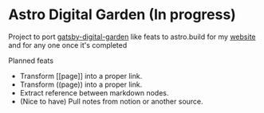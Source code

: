 # Astro Digital Garden (In progress)

Project to port [gatsby-digital-garden](https://github.com/mathieudutour/gatsby-digital-garden) like feats to astro.build for my [website](https://jesusantguerrero.netlify.app/) and for any one once it's completed

Planned feats
- Transform [[page]] into a proper link.
- Transform ((page)) into a proper link.
- Extract reference between markdown nodes.
- (Nice to have) Pull notes from notion or another source.
